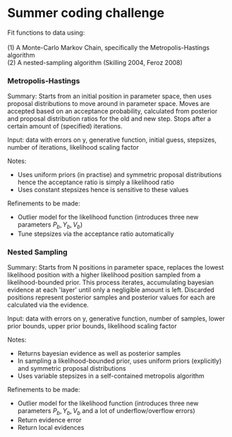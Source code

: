 # Summer coding challenge
 
Fit functions to data using:<br /><br /> (1) A Monte-Carlo Markov Chain, specifically the Metropolis-Hastings algorithm<br /> (2) A nested-sampling algorithm (Skilling 2004, Feroz 2008)


### Metropolis-Hastings

Summary: Starts from an initial position in parameter space, then uses proposal distributions to move around in parameter space. Moves are accepted based on an acceptance probability, calculated from posterior and proposal distribution ratios for the old and new step. Stops after a certain amount of (specified) iterations. 

Input: data with errors on y, generative function, initial guess, stepsizes, number of iterations, likelihood scaling factor

Notes: 
- Uses uniform priors (in practise) and symmetric proposal distributions hence the acceptance ratio is simply a likelihood ratio
- Uses constant stepsizes hence is sensitive to these values

Refinements to be made:
- Outlier model for the likelihood function (introduces three new parameters $P_b, Y_b, V_b$)
- Tune stepsizes via the acceptance ratio automatically

### Nested Sampling

Summary: Starts from N positions in parameter space, replaces the lowest likelihood position with a higher likelihood position sampled from a likelihood-bounded prior. This process iterates, accumulating bayesian evidence at each 'layer' until only a negligible amount is left. Discarded positions represent posterior samples and posterior values for each are calculated via the evidence.

Input: data with errors on y, generative function, number of samples, lower prior bounds, upper prior bounds, likelihood scaling factor

Notes:
- Returns bayesian evidence as well as posterior samples
- In sampling a likelihood-bounded prior, uses uniform priors (explicitly) and symmetric proposal distributions
- Uses variable stepsizes in a self-contained metropolis algorithm

Refinements to be made:
- Outlier model for the likelihood function (introduces three new parameters $P_b, Y_b, V_b$ and a lot of underflow/overflow errors)
- Return evidence error
- Return local evidences
